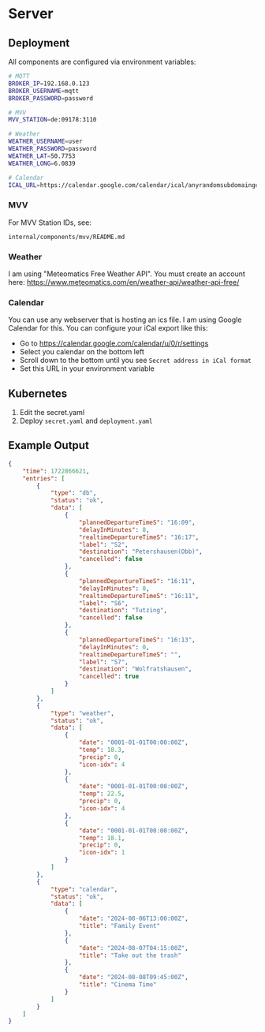 # Server

## Deployment

All components are configured via environment variables:

```bash
# MQTT
BROKER_IP=192.168.0.123
BROKER_USERNAME=mqtt
BROKER_PASSWORD=password

# MVV
MVV_STATION=de:09178:3110

# Weather
WEATHER_USERNAME=user
WEATHER_PASSWORD=password
WEATHER_LAT=50.7753
WEATHER_LONG=6.0839

# Calendar
ICAL_URL=https://calendar.google.com/calendar/ical/anyrandomsubdomaingooglecanthinkof.ics
```

### MVV

For MVV Station IDs, see:
```
internal/components/mvv/README.md
```

### Weather

I am using "Meteomatics Free Weather API".
You must create an account here:
https://www.meteomatics.com/en/weather-api/weather-api-free/

### Calendar

You can use any webserver that is hosting an ics file.
I am using Google Calendar for this. You can configure your iCal export like this:
* Go to https://calendar.google.com/calendar/u/0/r/settings
* Select you calendar on the bottom left
* Scroll down to the bottom until you see `Secret address in iCal format`
* Set this URL in your environment variable

## Kubernetes

1. Edit the secret.yaml
2. Deploy `secret.yaml` and `deployment.yaml`

## Example Output

```json
{
    "time": 1722866621,
    "entries": [
        {
            "type": "db",
            "status": "ok",
            "data": [
                {
                    "plannedDepartureTimeS": "16:09",
                    "delayInMinutes": 8,
                    "realtimeDepartureTimeS": "16:17",
                    "label": "S2",
                    "destination": "Petershausen(Obb)",
                    "cancelled": false
                },
                {
                    "plannedDepartureTimeS": "16:11",
                    "delayInMinutes": 0,
                    "realtimeDepartureTimeS": "16:11",
                    "label": "S6",
                    "destination": "Tutzing",
                    "cancelled": false
                },
                {
                    "plannedDepartureTimeS": "16:13",
                    "delayInMinutes": 0,
                    "realtimeDepartureTimeS": "",
                    "label": "S7",
                    "destination": "Wolfratshausen",
                    "cancelled": true
                }
            ]
        },
        {
            "type": "weather",
            "status": "ok",
            "data": [
                {
                    "date": "0001-01-01T00:00:00Z",
                    "temp": 18.3,
                    "precip": 0,
                    "icon-idx": 4
                },
                {
                    "date": "0001-01-01T00:00:00Z",
                    "temp": 22.5,
                    "precip": 0,
                    "icon-idx": 4
                },
                {
                    "date": "0001-01-01T00:00:00Z",
                    "temp": 18.1,
                    "precip": 0,
                    "icon-idx": 1
                }
            ]
        },
        {
            "type": "calendar",
            "status": "ok",
            "data": [
                {
                    "date": "2024-08-06T13:00:00Z",
                    "title": "Family Event"
                },
                {
                    "date": "2024-08-07T04:15:00Z",
                    "title": "Take out the trash"
                },
                {
                    "date": "2024-08-08T09:45:00Z",
                    "title": "Cinema Time"
                }
            ]
        }
    ]
}
```
